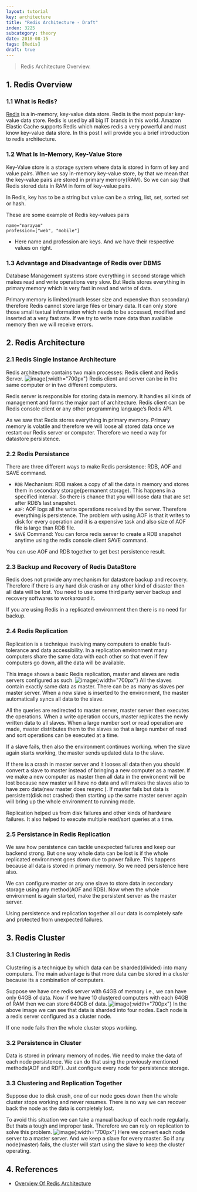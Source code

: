 ```yaml
---
layout: tutorial
key: architecture
title: "Redis Architecture - Draft"
index: 3225
subcategory: theory
date: 2018-08-15
tags: [Redis]
draft: true
---
```


> Redis Architecture Overview.

## 1. Redis Overview
### 1.1 What is Redis?
[Redis](https://redis.io/) is a in-memory, key-value data store. Redis is the most popular key-value data store. Redis is used by all big IT brands in this world. Amazon Elastic Cache supports Redis which makes redis a very powerful and must know key-value data store. In this post I will provide you a brief introduction to redis architecture.
### 1.2 What Is In-Memory, Key-Value Store
Key-Value store is a storage system where data is stored in form of key and value pairs. When we say in-memory key-value store, by that we mean that the key-value pairs are stored in primary memory(RAM). So we can say that Redis stored data in RAM in form of key-value pairs.

In Redis, key has to be a string but value can be a string, list, set, sorted set or hash.

These are some example of Redis key-values pairs
```raw
name="narayan"
profession=["web", "mobile"]
```
* Here name and profession are keys. And we have their respective values on right.

### 1.3 Advantage and Disadvantage of Redis over DBMS
Database Management systems store everything in second storage which makes read and write operations very slow. But Redis stores everything in primary memory which is very fast in read and write of data.

Primary memory is limited(much lesser size and expensive than secondary) therefore Redis cannot store large files or binary data. It can only store those small textual information which needs to be accessed, modified and inserted at a very fast rate. If we try to write more data than available memory then we will receive errors.

## 2. Redis Architecture
### 2.1 Redis Single Instance Architecture
Redis architecture contains two main processes: Redis client and Redis Server.
![image](/assets/images/devops/3225/redis-client-server.jpg){:width="700px"}
Redis client and server can be in the same computer or in two different computers.

Redis server is responsible for storing data in memory. It handles all kinds of management and forms the major part of architecture. Redis client can be Redis console client or any other programming language’s Redis API.

As we saw that Redis stores everything in primary memory. Primary memory is volatile and therefore we will loose all stored data once we restart our Redis server or computer. Therefore we need a way for datastore persistence.
### 2.2 Redis Persistance
There are three different ways to make Redis persistence: RDB, AOF and SAVE command.
* `RDB` Mechanism: RDB makes a copy of all the data in memory and stores them in secondary storage(permanent storage). This happens in a specified interval. So there is chance that you will loose data that are set after RDB’s last snapshot.
* `AOF`: AOF logs all the write operations received by the server. Therefore everything is persistence. The problem with using AOF is that it writes to disk for every operation and it is a expensive task and also size of AOF file is large than RDB file.
* `SAVE` Command: You can force redis server to create a RDB snapshot anytime using the redis console client SAVE command.

You can use AOF and RDB together to get best persistence result.
### 2.3 Backup and Recovery of Redis DataStore
Redis does not provide any mechanism for datastore backup and recovery. Therefore if there is any hard disk crash or any other kind of disaster then all data will be lost. You need to use some third party server backup and recovery softwares to workaround it.

If you are using Redis in a replicated environment then there is no need for backup.
### 2.4 Redis Replication
Replication is a technique involving many computers to enable fault-tolerance and data accessibility. In a replication environment many computers share the same data with each other so that even if few computers go down, all the data will be available.

This image shows a basic Redis replication, master and slaves are redis servers configured as such.
![image](/assets/images/devops/3225/redis-replication.jpg){:width="700px"}
All the slaves contain exactly same data as master. There can be as many as slaves per master server. When a new slave is inserted to the environment, the master automatically syncs all data to the slave.

All the queries are redirected to master server, master server then executes the operations. When a write operation occurs, master replicates the newly written data to all slaves. When a large number sort or read operation are made, master distributes them to the slaves so that a large number of read and sort operations can be executed at a time.

If a slave fails, then also the environment continues working. when the slave again starts working, the master sends updated data to the slave.

If there is a crash in master server and it looses all data then you should convert a slave to master instead of bringing a new computer as a master. If we make a new computer as master then all data in the environemt will be lost because new master will have no data and will makes the slaves also to have zero data(new master does resync ). If master fails but data is persistent(disk not crashed) then starting up the same master server again will bring up the whole environment to running mode.

Replication helped us from disk failures and other kinds of hardware failures. It also helped to execute multiple read/sort queries at a time.
### 2.5 Persistance in Redis Replication
We saw how persistence can tackle unexpected failures and keep our backend strong. But one way whole data can be lost is if the whole replicated environment goes down due to power failure. This happens because all data is stored in primary memory. So we need persistence here also.

We can configure master or any one slave to store data in secondary storage using any method(AOF and RDB). Now when the whole environment is again started, make the persistent server as the master server.

Using persistence and replication together all our data is completely safe and protected from unexpected failures.

## 3. Redis Cluster
### 3.1 Clustering in Redis
Clustering is a technique by which data can be sharded(divided) into many computers. The main advantage is that more data can be stored in a cluster because its a combination of computers.

Suppose we have one redis server with 64GB of memory i.e., we can have only 64GB of data. Now if we have 10 clustered computers with each 64GB of RAM then we can store 640GB of data.
![image](/assets/images/devops/3225/redis-cluster.jpg){:width="700px"}
In the above image we can see that data is sharded into four nodes. Each node is a redis server configured as a cluster node.

If one node fails then the whole cluster stops working.
### 3.2 Persistence in Cluster
Data is stored in primary memory of nodes. We need to make the data of each node persistence. We can do that using the previously mentioned methods(AOF and RDF). Just configure every node for persistence storage.
### 3.3 Clustering and Replication Together
Suppose due to disk crash, one of our node goes down then the whole cluster stops working and never resumes. There is no way we can recover back the node as the data is completely lost.

To avoid this situation we can take a manual backup of each node regularly. But thats a tough and improper task. Therefore we can rely on replication to solve this problem.
![image](/assets/images/devops/3225/cluster-replication-redis.jpg){:width="700px"}
Here we convert each node server to a master server. And we keep a slave for every master. So if any node(master) fails, the cluster will start using the slave to keep the cluster operating.

## 4. References
* [Overview Of Redis Architecture](http://qnimate.com/overview-of-redis-architecture/)
